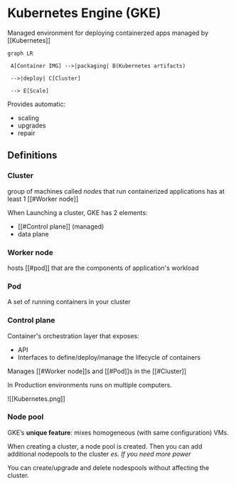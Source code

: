 # Kubernetes Engine (GKE)
Managed environment for deploying containerzed apps managed by [[Kubernetes]]

```mermaid
graph LR

 A[Container IMG] -->|packaging| B(Kubernetes artifacts)

 -->|deploy| C[Cluster]

 --> E[Scale]

```

Provides automatic:
- scaling
- upgrades
- repair
	   
## Definitions
### Cluster
group of machines called *nodes* that run containerized applications has at least 1 [[#Worker node]]

When Launching a cluster, GKE has 2 elements:
- [[#Control plane]] (managed)
- data plane

### Worker node 
hosts [[#pod]] that are the components of application's workload

### Pod 
A set of running containers in your cluster

### Control plane
Container's orchestration layer that exposes:
- API
- Interfaces to define/deploy/manage the lifecycle of containers

Manages [[#Worker node]]s and [[#Pod]]s in the [[#Cluster]]

In Production environments runs on multiple computers.

![[Kubernetes.png]]

### Node pool
GKE’s **unique feature**: mixes homogeneous (with same configuration) VMs.

When creating a cluster, a node pool is created.
Then you can add additional nodepools to the cluster *es. If you need more power*

You can create/upgrade and delete nodespools without affecting the cluster.